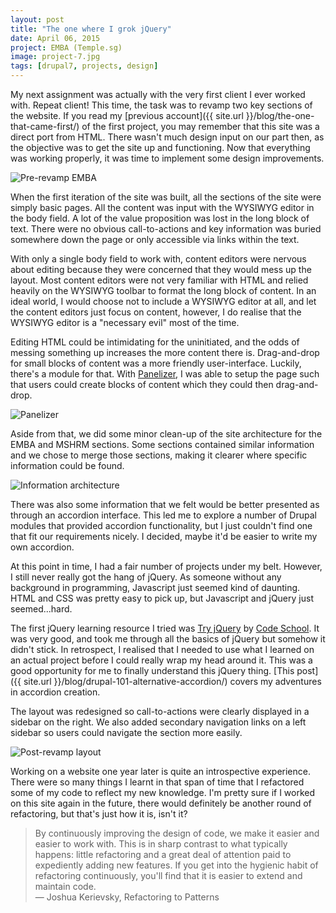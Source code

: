 ```yaml
---
layout: post
title: "The one where I grok jQuery"
date: April 06, 2015
project: EMBA (Temple.sg)
image: project-7.jpg
tags: [drupal7, projects, design]
---
```

My next assignment was actually with the very first client I ever worked with. Repeat client! This time, the task was to revamp two key sections of the website. If you read my [previous account]({{ site.url }}/blog/the-one-that-came-first/) of the first project, you may remember that this site was a direct port from HTML. There wasn't much design input on our part then, as the objective was to get the site up and functioning. Now that everything was working properly, it was time to implement some design improvements.

<img src="{{ site.url }}/images/posts/temple/emba.jpg" alt="Pre-revamp EMBA"/>

When the first iteration of the site was built, all the sections of the site were simply basic pages. All the content was input with the WYSIWYG editor in the body field. A lot of the value proposition was lost in the long block of text. There were no obvious call-to-actions and key information was buried somewhere down the page or only accessible via links within the text.

With only a single body field to work with, content editors were nervous about editing because they were concerned that they would mess up the layout. Most content editors were not very familiar with HTML and relied heavily on the WYSIWYG toolbar to format the long block of content. In an ideal world, I would choose not to include a WYSIWYG editor at all, and let the content editors just focus on content, however, I do realise that the WYSIWYG editor is a "necessary evil" most of the time.

Editing HTML could be intimidating for the uninitiated, and the odds of messing something up increases the more content there is. Drag-and-drop for small blocks of content was a more friendly user-interface. Luckily, there's a module for that. With [Panelizer](https://www.drupal.org/project/panelizer), I was able to setup the page such that users could create blocks of content which they could then drag-and-drop.

<img src="{{ site.url }}/images/posts/temple/emba-3.jpg" alt="Panelizer"/>

Aside from that, we did some minor clean-up of the site architecture for the EMBA and MSHRM sections. Some sections contained similar information and we chose to merge those sections, making it clearer where specific information could be found.

<img src="{{ site.url }}/images/posts/temple/emba-ia.jpg" alt="Information architecture"/>

There was also some information that we felt would be better presented as through an accordion interface. This led me to explore a number of Drupal modules that provided accordion functionality, but I just couldn't find one that fit our requirements nicely. I decided, maybe it'd be easier to write my own accordion.

At this point in time, I had a fair number of projects under my belt. However, I still never really got the hang of jQuery. As someone without any background in programming, Javascript just seemed kind of daunting. HTML and CSS was pretty easy to pick up, but Javascript and jQuery just seemed...hard.

The first jQuery learning resource I tried was [Try jQuery](http://try.jquery.com/) by [Code School](https://www.codeschool.com/). It was very good, and took me through all the basics of jQuery but somehow it didn't stick. In retrospect, I realised that I needed to use what I learned on an actual project before I could really wrap my head around it. This was a good opportunity for me to finally understand this jQuery thing. [This post]({{ site.url }}/blog/drupal-101-alternative-accordion/) covers my adventures in accordion creation.

The layout was redesigned so call-to-actions were clearly displayed in a sidebar on the right. We also added secondary navigation links on a left sidebar so users could navigate the section more easily.

<img src="{{ site.url }}/images/posts/temple/emba-2.jpg" alt="Post-revamp layout"/>

Working on a website one year later is quite an introspective experience. There were so many things I learnt in that span of time that I refactored some of my code to reflect my new knowledge. I'm pretty sure if I worked on this site again in the future, there would definitely be another round of refactoring, but that's just how it is, isn't it? 

> By continuously improving the design of code, we make it easier and easier to work with. This is in sharp contrast to what typically happens: little refactoring and a great deal of attention paid to expediently adding new features. If you get into the hygienic habit of refactoring continuously, you'll find that it is easier to extend and maintain code.  
― Joshua Kerievsky, Refactoring to Patterns
